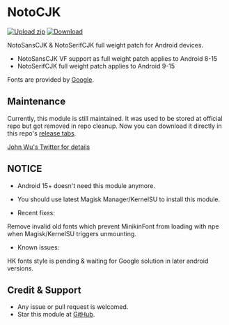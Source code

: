 # NotoCJK
[![Upload zip](https://github.com/simonsmh/notocjk/workflows/Upload%20zip/badge.svg)](https://github.com/simonsmh/notocjk/actions)
[![Download](https://img.shields.io/github/downloads/simonsmh/notocjk/total.svg)](https://github.com/simonsmh/notocjk/releases)

NotoSansCJK & NotoSerifCJK full weight patch for Android devices.

* NotoSansCJK VF support as full weight patch applies to Android 8-15
* NotoSerifCJK full weight patch applies to Android 9-15

Fonts are provided by [Google](https://github.com/googlefonts/noto-cjk).

## Maintenance
Currently, this module is still maintained. It was used to be stored at official repo but got removed in repo cleanup. Now you can download it directly in this repo's [release tabs](https://github.com/simonsmh/notocjk/releases).

[John Wu's Twitter for details](https://twitter.com/topjohnwu/status/1229896206584664065)

## NOTICE
* Android 15+ doesn't need this module anymore.
* You should use latest Magisk Manager/KernelSU to install this module.

* Recent fixes:

Remove invalid old fonts which prevent MinikinFont from loading with npe when Magisk/KernelSU triggers unmounting.

* Known issues:

HK fonts style is pending & waiting for Google solution in later android versions.


## Credit & Support

* Any issue or pull request is welcomed.
* Star this module at [GitHub](https://github.com/simonsmh/notocjk).
